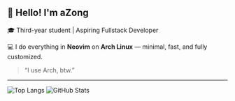 ## 👋 Hello! I'm aZong

🎓 Third-year student | Aspiring Fullstack Developer <br/>

💻 I do everything in **Neovim** on **Arch Linux** — minimal, fast, and fully customized.

> “I use Arch, btw.”

---

![Top Langs](https://github-readme-stats.vercel.app/api/top-langs/?username=muazong&layout=compact&theme=radical)
![GitHub Stats](https://github-readme-stats.vercel.app/api?username=muazong&show_icons=true&theme=tokyonight)
